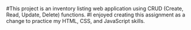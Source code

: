 #This project is an inventory listing web application using CRUD (Create, Read, Update, Delete) functions.
#I enjoyed creating this assignment as a change to practice my HTML, CSS, and JavaScript skills. 


